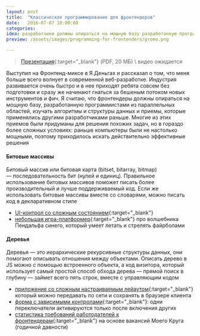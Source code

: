 ```yaml
---
layout: post
title:  "Классическое программирование для фронтендеров"
date:   2016-07-07 10:00:00
categories:
idea: разработчики должны опираться на мощную базу разработанную программистами из параллельных областей, изучать алгоритмы и структуры данных и приемы, которые применялись другими разработчиками
preview: /assets/images/programming-for-frontenders/promo.png

---
```


> [Презентация]({{site_url}}/share/classic-programming-for-frontenders.pdf){:target="_blank"} (PDF, 20 МБ) \\
> видео ожидается

Выступил на Фронтенд-миксе в Я.Деньгах и рассказал о том, что меня больше всего волнует в современной веб-разработке. Индустрия развивается очень быстро и в нее приходят ребята совсем без подготовки и сразу же начинают гнаться за бешеным потоком новых инструментов и фич. Я считаю, что фронтендеры должны опираться на мощную базу, разработанную программистами из параллельных областей, изучать алгоритмы и структуры данных и приемы, которые применялись другими разработчиками раньше. Многие из этих приемов были придуманы для решения похожих задач, но в гораздо более сложных условиях: раньше компьютеры были не настолько мощными, поэтому приходилось искать действительно эффективные решения

#### Битовые массивы
Битовый массив или битовая карта (bitset, bitarray, bitmap) — последовательность бит (нулей и единиц). Правильное использование битовых массивов поможет писать более производительный и лучше поддерживаемый код. Если же использовать битовые массивы вместе со словарями, можно писать код в декларативном стиле

* [UI-контрол со сложным состоянием](https://gist.github.com/o0/b0f66dc00dbed56e8528ae51ceec5d6b){:target="_blank"}
* [небольшая игра-платформер](https://gist.github.com/o0/94895f80d2c2ae876eb1f276b23d929d){:target="_blank"} про волшебника Пендальфа синего, который умеет летать и стрелять файрболами

#### Деревья
Деревья — это иерархические рекурсивные структуры данных, они помогают описывать отношения между объектами. Описать дерево в JS можно с помощью встроенного объекта, а код визитора, который использует самый простой способ обхода дерева — прямой поиск в глубину — займет всего пять строк, вместе с управляющим кодом

* [приложение со сложным настраиваемым лейаутом](https://gist.github.com/o0/ded8425a3972af8b5296f89d52bab542){:target="_blank"} который можно передавать по сети и сохранять в браузере клиента
* [форма с зависимыми контролами](https://gist.github.com/o0/698b986b6915acfb3fc41c25d3d6406f){:target="_blank"}: одни переключатели активируются только после включения других
* [статистика требований работодателей к фронтендерам](https://gist.github.com/o0/77ef202b84bb8df17f66){:target="_blank"} на основе вакансий Моего Круга (годичной давности)

